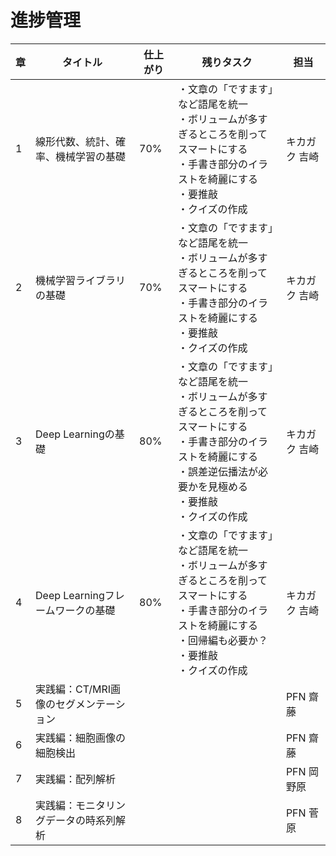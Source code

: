 # 進捗管理



| 章   | タイトル                               | 仕上がり | 残りタスク                                                   | 担当 |
| ---- | -------------------------------------- | -------- | ------------------------------------------------------------ | ---- |
| 1    | 線形代数、統計、確率、機械学習の基礎   | 70%      | ・文章の「ですます」など語尾を統一<br />・ボリュームが多すぎるところを削ってスマートにする<br />・手書き部分のイラストを綺麗にする<br />・要推敲<br />・クイズの作成 | キカガク 吉崎 |
| 2    | 機械学習ライブラリの基礎               | 70%      | ・文章の「ですます」など語尾を統一<br />・ボリュームが多すぎるところを削ってスマートにする<br />・手書き部分のイラストを綺麗にする<br />・要推敲<br />・クイズの作成 | キカガク 吉崎 |
| 3    | Deep Learningの基礎                    | 80%      | ・文章の「ですます」など語尾を統一<br />・ボリュームが多すぎるところを削ってスマートにする<br />・手書き部分のイラストを綺麗にする<br />・誤差逆伝播法が必要かを見極める<br />・要推敲<br />・クイズの作成 | キカガク 吉崎 |
| 4    | Deep Learningフレームワークの基礎      | 80%      | ・文章の「ですます」など語尾を統一<br />・ボリュームが多すぎるところを削ってスマートにする<br />・手書き部分のイラストを綺麗にする<br />・回帰編も必要か？<br />・要推敲<br />・クイズの作成 | キカガク 吉崎 |
| 5    | 実践編：CT/MRI画像のセグメンテーション |          |                                                              | PFN 齋藤     |
| 6    | 実践編：細胞画像の細胞検出             |          |                                                              | PFN 齋藤     |
| 7    | 実践編：配列解析                       |          |                                                              | PFN 岡野原     |
| 8    | 実践編：モニタリングデータの時系列解析 |          |                                                              | PFN 菅原     |

